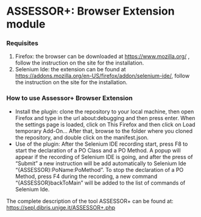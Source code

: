 # ASSESSOR+: Browser Extension module

### Requisites
1. Firefox: the browser can be downloaded at https://www.mozilla.org/ , follow the instruction on the site for the installation.
2. Selenium Ide: the extension can be found at https://addons.mozilla.org/en-US/firefox/addon/selenium-ide/, follow the instruction on the site for the installation.

### How to use Assessor+ Browser Extension
* Install the plugin: clone the repository to your local machine, then open Firefox and type in the url about:debugging and then press enter. When the settings page is loaded, click on This Firefox and then click on Load temporary Add-On... After that, browse to the folder where you cloned the repository, and double click on the manifest.json.
* Use of the plugin: After the Selenium IDE recording start, press F8 to start the declaration of a PO Class and a PO Method. A popup will appear if the recording of Selenium IDE is going, and after the press of “Submit” a new instruction will be add automatically to Selenium Ide “{ASSESSOR}:PoName:PoMethod”. To stop the declaration of a PO Method, press F4 during the recording, a new command “{ASSESSOR}backToMain” will be added to the list of commands of Selenium Ide.

The complete description of the tool ASSESSOR+ can be found at: https://sepl.dibris.unige.it/ASSESSOR+.php

